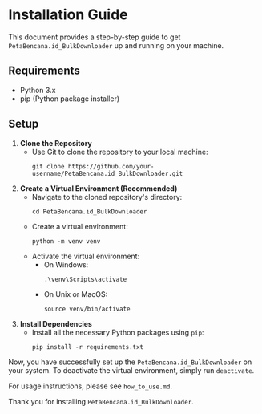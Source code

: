 # Installation Guide

This document provides a step-by-step guide to get `PetaBencana.id_BulkDownloader` up and running on your machine.

## Requirements

- Python 3.x
- pip (Python package installer)

## Setup

1. **Clone the Repository**
   - Use Git to clone the repository to your local machine:
     ```
     git clone https://github.com/your-username/PetaBencana.id_BulkDownloader.git
     ```
2. **Create a Virtual Environment (Recommended)**
   - Navigate to the cloned repository's directory:
     ```
     cd PetaBencana.id_BulkDownloader
     ```
   - Create a virtual environment:
     ```
     python -m venv venv
     ```
   - Activate the virtual environment:
     - On Windows:
       ```
       .\venv\Scripts\activate
       ```
     - On Unix or MacOS:
       ```
       source venv/bin/activate
       ```
3. **Install Dependencies**
   - Install all the necessary Python packages using `pip`:
     ```
     pip install -r requirements.txt
     ```

Now, you have successfully set up the `PetaBencana.id_BulkDownloader` on your system. To deactivate the virtual environment, simply run `deactivate`.

For usage instructions, please see `how_to_use.md`.

Thank you for installing `PetaBencana.id_BulkDownloader`.
